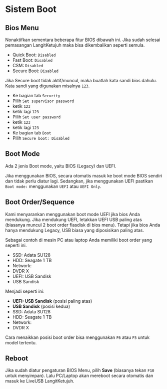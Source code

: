 # Sistem Boot

## Bios Menu

Nonaktifkan sementara beberapa fitur BIOS dibawah ini. Jika sudah selesai pemasangan LangitKetujuh maka bisa dikembalikan seperti semula.

* Quick Boot: `Disabled`
* Fast Boot: `Disabled`
* CSM: `Disabled`
* Secure Boot: `Disabled`

Jika Secure boot tidak aktif/muncul, maka buatlah kata sandi bios dahulu. Kata sandi yang digunakan misalnya `123`.

- Ke bagian tab `Security`
- Pilih `Set supervisor password`
- ketik `123`
- ketik lagi `123`
- Pilih `Set user password`
- ketik `123`
- ketik lagi `123`
- Ke bagian tab `Boot`
- Pilih `Secure boot: Disabled`

## Boot Mode

Ada 2 jenis Boot mode, yaitu BIOS (Legacy) dan UEFI.

Jika menggunakan BIOS, secara otomatis masuk ke boot mode BIOS sendiri dan tidak perlu diatur lagi. Sedangkan, jika menggunakan UEFI pastikan `Boot mode:` menggunakan `UEFI` atau `UEFI Only`.

## Boot Order/Sequence

Kami menyarankan menggunakan boot mode UEFI jika bios Anda mendukung. Jika mendukung UEFI, letakkan UEFI USB paling atas (biasanya muncul 2 boot order flasdisk di bios menu). Tetapi jika bios Anda hanya mendukung Legacy, USB biasa yang diposisikan paling atas.

Sebagai contoh di mesin PC atau laptop Anda memiliki boot order yang seperti ini.

* SSD: Adata SU128
* HDD: Seagate 1 TB
* Network:
* DVDR X
* UEFI: USB Sandisk
* USB Sandisk

Menjadi seperti ini:

* **UEFI: USB Sandisk** (posisi paling atas)
* **USB Sandisk** (posisi kedua)
* SSD: Adata SU128
* HDD: Seagate 1 TB
* Network:
* DVDR X

Cara menaikkan posisi boot order bisa menggunakan `F6` atau `F5` untuk model tertentu.

## Reboot

Jika sudah diatur pengaturan BIOS Menu, pilih **Save** (biasanya tekan `F10` untuk menyimpan). Lalu PC/Laptop akan mereboot secara otomatis dan masuk ke LiveUSB LangitKetujuh.
